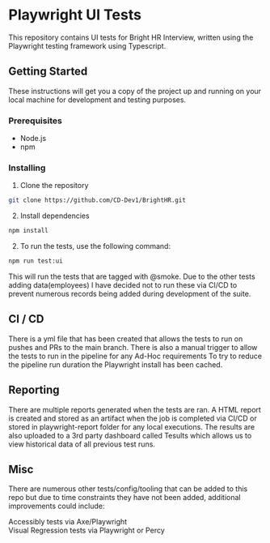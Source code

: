 # Playwright UI Tests

This repository contains UI tests for Bright HR Interview, written using the Playwright testing framework using Typescript.

## Getting Started

These instructions will get you a copy of the project up and running on your local machine for development and testing purposes.

### Prerequisites

- Node.js
- npm

### Installing

1. Clone the repository

```bash
git clone https://github.com/CD-Dev1/BrightHR.git
```

2. Install dependencies

```bash
npm install
```

2. To run the tests, use the following command:

```bash
npm run test:ui
```

This will run the tests that are tagged with @smoke. Due to the other tests adding data(employees) I have decided not to run these via CI/CD to prevent numerous records being added during development of the suite.

## CI / CD

There is a yml file that has been created that allows the tests to run on pushes and PRs to the main branch. There is also a manual trigger to allow the tests to run in the pipeline for any Ad-Hoc requirements
To try to reduce the pipeline run duration the Playwright install has been cached.

## Reporting

There are multiple reports generated when the tests are ran. A HTML report is created and stored as an artifact when the job is completed via CI/CD or stored in playwright-report folder for any local executions. The results are also uploaded to a 3rd party dashboard called Tesults which allows us to view historical data of all previous test runs.

## Misc

There are numerous other tests/config/tooling that can be added to this repo but due to time constraints they have not been added, additional improvements could include:

Accessibly tests via Axe/Playwright <br>
Visual Regression tests via Playwright or Percy <br>
